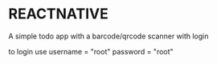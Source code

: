 # REACTNATIVE

A simple todo app with a barcode/qrcode scanner with login

to login use 
username  = "root"
password  = "root"
